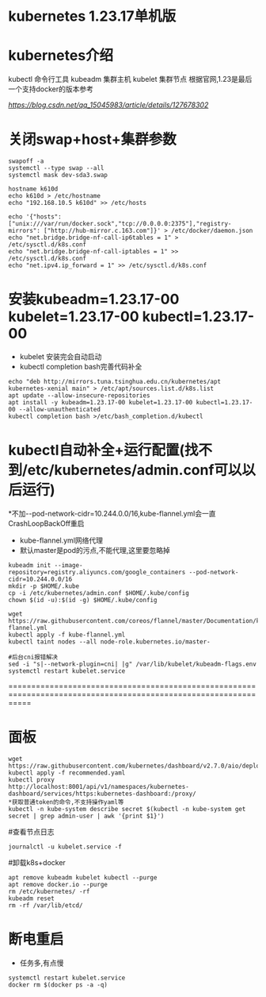# kubernetes 1.23.17单机版

# kubernetes介绍
kubectl 命令行工具
kubeadm 集群主机
kubelet 集群节点
根据官网,1.23是最后一个支持docker的版本参考

*https://blog.csdn.net/qq_15045983/article/details/127678302*

# 关闭swap+host+集群参数
```
swapoff -a
systemctl --type swap --all
systemctl mask dev-sda3.swap

hostname k610d
echo k610d > /etc/hostname
echo "192.168.10.5 k610d" >> /etc/hosts

echo '{"hosts":["unix:///var/run/docker.sock","tcp://0.0.0.0:2375"],"registry-mirrors": ["http://hub-mirror.c.163.com"]}' > /etc/docker/daemon.json
echo "net.bridge.bridge-nf-call-ip6tables = 1" > /etc/sysctl.d/k8s.conf
echo "net.bridge.bridge-nf-call-iptables = 1" >> /etc/sysctl.d/k8s.conf
echo "net.ipv4.ip_forward = 1" >> /etc/sysctl.d/k8s.conf
```

# 安装kubeadm=1.23.17-00 kubelet=1.23.17-00 kubectl=1.23.17-00
* kubelet 安装完会自动启动
* kubectl completion bash完善代码补全
```
echo "deb http://mirrors.tuna.tsinghua.edu.cn/kubernetes/apt kubernetes-xenial main" > /etc/apt/sources.list.d/k8s.list
apt update --allow-insecure-repositories
apt install -y kubeadm=1.23.17-00 kubelet=1.23.17-00 kubectl=1.23.17-00 --allow-unauthenticated
kubectl completion bash >/etc/bash_completion.d/kubectl
```

# kubectl自动补全+运行配置(找不到/etc/kubernetes/admin.conf可以以后运行)
*不加--pod-network-cidr=10.244.0.0/16,kube-flannel.yml会一直CrashLoopBackOff重启
* kube-flannel.yml网络代理
* 默认master是pod的污点,不能代理,这里要忽略掉
```
kubeadm init --image-repository=registry.aliyuncs.com/google_containers --pod-network-cidr=10.244.0.0/16
mkdir -p $HOME/.kube
cp -i /etc/kubernetes/admin.conf $HOME/.kube/config
chown $(id -u):$(id -g) $HOME/.kube/config

wget https://raw.githubusercontent.com/coreos/flannel/master/Documentation/kube-flannel.yml
kubectl apply -f kube-flannel.yml 
kubectl taint nodes --all node-role.kubernetes.io/master-

#后台cni报错解决
sed -i "s|--network-plugin=cni| |g" /var/lib/kubelet/kubeadm-flags.env
systemctl restart kubelet.service
```
=================================================================================================================

# 面板
```
wget https://raw.githubusercontent.com/kubernetes/dashboard/v2.7.0/aio/deploy/recommended.yaml
kubectl apply -f recommended.yaml
kubectl proxy
http://localhost:8001/api/v1/namespaces/kubernetes-dashboard/services/https:kubernetes-dashboard:/proxy/
*获取普通token的命令,不支持操作yaml等
kubectl -n kube-system describe secret $(kubectl -n kube-system get secret | grep admin-user | awk '{print $1}')
```
#查看节点日志
```
journalctl -u kubelet.service -f
```

#卸载k8s+docker
```
apt remove kubeadm kubelet kubectl --purge
apt remove docker.io --purge
rm /etc/kubernetes/ -rf
kubeadm reset
rm -rf /var/lib/etcd/
```

# 断电重启
* 任务多,有点慢
```
systemctl restart kubelet.service
docker rm $(docker ps -a -q)
``` 
